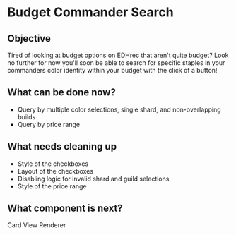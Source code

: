 # Budget Commander Search
## Objective
Tired of looking at budget options on EDHrec that aren't quite budget? Look no further for now you'll soon be able to search for specific staples in your commanders color identity within your budget with the click of a button!

## What can be done now?
- Query by multiple color selections, single shard, and non-overlapping builds
- Query by price range

## What needs cleaning up
- Style of the checkboxes
- Layout of the checkboxes
- Disabling logic for invalid shard and guild selections
- Style of the price range

## What component is next?
Card View Renderer

